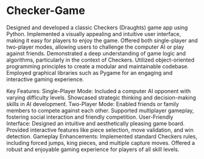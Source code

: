 # Checker-Game
Designed and developed a classic Checkers (Draughts) game app using Python.
Implemented a visually appealing and intuitive user interface, making it easy for players to enjoy the game.
Offered both single-player and two-player modes, allowing users to challenge the computer AI or play against friends.
Demonstrated a deep understanding of game logic and algorithms, particularly in the context of Checkers.
Utilized object-oriented programming principles to create a modular and maintainable codebase.
Employed graphical libraries such as Pygame for an engaging and interactive gaming experience.


Key Features:
Single-Player Mode:
Included a computer AI opponent with varying difficulty levels.
Showcased strategic thinking and decision-making skills in AI development.
Two-Player Mode:
Enabled friends or family members to compete against each other.
Supported multiplayer gameplay, fostering social interaction and friendly competition.
User-Friendly Interface:
Designed an intuitive and aesthetically pleasing game board.
Provided interactive features like piece selection, move validation, and win detection.
Gameplay Enhancements:
Implemented standard Checkers rules, including forced jumps, king pieces, and multiple capture moves.
Offered a robust and enjoyable gaming experience for players of all skill levels.
